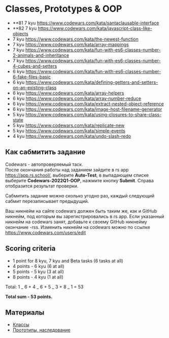 # Classes, Prototypes & OOP

- \*\*81 7 kyu https://www.codewars.com/kata/santaclausable-interface
- \*\*82 7 kyu https://www.codewars.com/kata/javascript-class-like-objects
- 7 kyu https://www.codewars.com/kata/the-newest-function
- 7 kyu https://www.codewars.com/kata/array-mappings
- 7
  kyu https://www.codewars.com/kata/fun-with-es6-classes-number-2-animals-and-inheritance
- 7
  kyu https://www.codewars.com/kata/fun-with-es6-classes-number-4-cubes-and-setters
- 6
  kyu https://www.codewars.com/kata/fun-with-es6-classes-number-6-fake-files-basic
- 6 kyu
  https://www.codewars.com/kata/defining-getters-and-setters-on-an-existing-class
- 6 kyu https://www.codewars.com/kata/array-helpers
- 6 kyu https://www.codewars.com/kata/array-number-reduce
- 6 kyu https://www.codewars.com/kata/extract-nested-object-reference
- 6 kyu https://www.codewars.com/kata/image-host-filename-generator
- 5 kyu https://www.codewars.com/kata/using-closures-to-share-class-state
- 5 kyu https://www.codewars.com/kata/replicate-new
- 5 kyu https://www.codewars.com/kata/simple-events
- 4 kyu https://www.codewars.com/kata/undo-slash-redo

## Как сабмитить задание

Codewars - автопроверяемый таск.  
После окончания работы над заданием зайдите в rs app https://app.rs.school/,
выберите **Auto-Test**, в выпадающем списке выберите **Codewars-2022Q1-OOP**,
нажмите кнопку **Submit**. Справа отобразится результат проверки.

Сабмитить задание можно сколько угодно раз, каждый следующий сабмит
перезаписывает предыдущий.

Ваш никнейм на сайте codewars должен быть таким же, как и GitHub никнейм, под
которым вы зарегистрировались в rs app. Если указанный никнейм на codewars
занят, добавьте к своему GitHub никнейму окончание -rss. Изменить никнейм на
codewars можно по ссылке https://www.codewars.com/users/edit

## Scoring criteria

- 1 point for 8 kyu, 7 kyu and Beta tasks (6 tasks at all)
- 4 points - 6 kyu (6 at all)
- 5 points - 5 kyu (3 at all)
- 8 points - 4 kyu (1 at all)

Total: 1 _ 6 + 4 _ 6 + 5 _ 3 + 8 _ 1 = 53

**Total sum - 53 points.**

## Материалы

- [Классы](https://learn.javascript.ru/classes)
- [Прототипы, наследование](https://learn.javascript.ru/prototypes)
